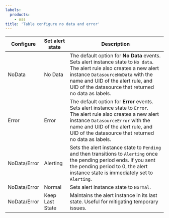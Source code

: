 ```yaml
---
labels:
  products:
    - oss
title: 'Table configure no data and error'
---
```


| Configure    | Set alert state | Description                                                                                                                                                                                                                                                          |
| ------------ | --------------- | -------------------------------------------------------------------------------------------------------------------------------------------------------------------------------------------------------------------------------------------------------------------- |
| NoData       | No Data         | The default option for **No Data** events.<br/>Sets alert instance state to `No data`. <br/> The alert rule also creates a new alert instance `DatasourceNoData` with the name and UID of the alert rule, and UID of the datasource that returned no data as labels. |
| Error        | Error           | The default option for **Error** events.<br/>Sets alert instance state to `Error`. <br/> The alert rule also creates a new alert instance `DatasourceError` with the name and UID of the alert rule, and UID of the datasource that returned no data as labels.      |
| NoData/Error | Alerting        | Sets the alert instance state to `Pending` and then transitions to `Alerting` once the pending period ends. If you sent the pending period to 0, the alert instance state is immediately set to `Alerting`.                                                          |
| NoData/Error | Normal          | Sets alert instance state to `Normal`.                                                                                                                                                                                                                               |
| NoData/Error | Keep Last State | Maintains the alert instance in its last state. Useful for mitigating temporary issues.                                                                                                                                                                              |
